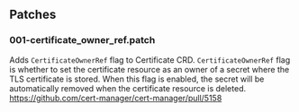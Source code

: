 ## Patches

### 001-certificate_owner_ref.patch

Adds `CertificateOwnerRef` flag to Certificate CRD. `CertificateOwnerRef` flag is whether to set the certificate resource as an owner of a secret where the TLS certificate is stored. When this flag is enabled, the secret will be automatically removed when the certificate resource is deleted.
https://github.com/cert-manager/cert-manager/pull/5158
